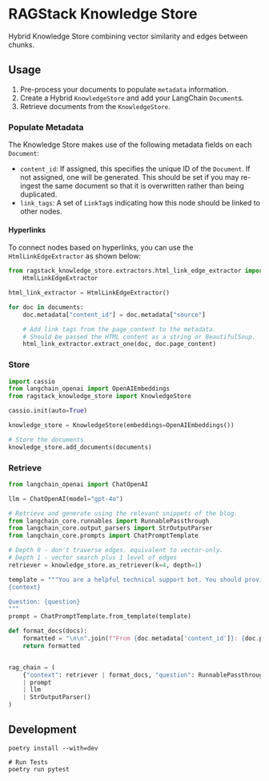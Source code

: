 # RAGStack Knowledge Store

Hybrid Knowledge Store combining vector similarity and edges between chunks.

## Usage

1. Pre-process your documents to populate `metadata` information.
1. Create a Hybrid `KnowledgeStore` and add your LangChain `Document`s.
1. Retrieve documents from the `KnowledgeStore`.

### Populate Metadata

The Knowledge Store makes use of the following metadata fields on each `Document`:

- `content_id`: If assigned, this specifies the unique ID of the `Document`.
  If not assigned, one will be generated.
  This should be set if you may re-ingest the same document so that it is overwritten rather than being duplicated.
- `link_tags`: A set of `LinkTag`s indicating how this node should be linked to other nodes.

#### Hyperlinks

To connect nodes based on hyperlinks, you can use the `HtmlLinkEdgeExtractor` as shown below:

```python
from ragstack_knowledge_store.extractors.html_link_edge_extractor import
    HtmlLinkEdgeExtractor

html_link_extractor = HtmlLinkEdgeExtractor()

for doc in documents:
    doc.metadata["content_id"] = doc.metadata["source"]

    # Add link tags from the page_content to the metadata.
    # Should be passed the HTML content as a string or BeautifulSoup.
    html_link_extractor.extract_one(doc, doc.page_content)
```

### Store

```python
import cassio
from langchain_openai import OpenAIEmbeddings
from ragstack_knowledge_store import KnowledgeStore

cassio.init(auto=True)

knowledge_store = KnowledgeStore(embeddings=OpenAIEmbeddings())

# Store the documents
knowledge_store.add_documents(documents)
```

### Retrieve

```python
from langchain_openai import ChatOpenAI

llm = ChatOpenAI(model="gpt-4o")

# Retrieve and generate using the relevant snippets of the blog.
from langchain_core.runnables import RunnablePassthrough
from langchain_core.output_parsers import StrOutputParser
from langchain_core.prompts import ChatPromptTemplate

# Depth 0 - don't traverse edges. equivalent to vector-only.
# Depth 1 - vector search plus 1 level of edges
retriever = knowledge_store.as_retriever(k=4, depth=1)

template = """You are a helpful technical support bot. You should provide complete answers explaining the options the user has available to address their problem. Answer the question based only on the following context:
{context}

Question: {question}
"""
prompt = ChatPromptTemplate.from_template(template)

def format_docs(docs):
    formatted = "\n\n".join(f"From {doc.metadata['content_id']}: {doc.page_content}" for doc in docs)
    return formatted


rag_chain = (
    {"context": retriever | format_docs, "question": RunnablePassthrough()}
    | prompt
    | llm
    | StrOutputParser()
)
```

## Development

```shell
poetry install --with=dev

# Run Tests
poetry run pytest
```